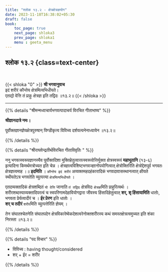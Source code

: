```yaml
---
title: "श्लोक १३.२ - क्षेत्रक्षेत्रज्ञयोग"
date: 2023-11-18T16:38:02+05:30
draft: false
book:
    toc_page: true
    next_page: shloka3
    prev_page: shloka1
    menu : geeta_menu
---
```




## श्लोक १३.२ {class=text-center}

<br/>

{{< shloka  "0"  >}}
**श्री भगवानुवाच**   
इदं शरीरं कौन्तेय क्षेत्रमित्यभिधीयते।  
एतद्यो वेत्ति तं प्राहुः क्षेत्रज्ञ इति तद्विदः ॥१३.२॥ 
{{< /shloka >}}

---


{{% details "श्रीमन्मध्वाचार्यभगवत्पादाचर्य विरचित  गीताभाष्य" %}}

**श्रीज्ञानदात्रे नमः।** 

पूर्वोक्तज्ञानज्ञेयक्षेत्रपुरुषान् पिण्डीकृत्य विविच्य दर्शयत्यनेनाध्यायेन  ॥१३.२॥

{{% /details %}}



{{% details "श्रीराघवेन्द्रतीर्थविरचित गीताविवृतिः " %}}

ननु भगवत्स्वरूपज्ञानस्यैव पूर्वोक्तदिशा मुक्तिहेतुत्वात्तत्स्वरूपोत्तिर्युक्ता
क्षेत्रस्वरूपं **महाभूतानि** (१३-६) इत्यादिना किमर्थमत्रोच्यत 
इति चेन्न । क्षेत्रज्ञत्वविशिष्टभगवज्ज्ञानोपयोगित्वात् क्षेत्रोक्तिरिति क्षेत्रोद्देशपूर्व भगवतः क्षेत्रज्ञत्वमाह ।॥ **इदमिति** । `कौन्तेय इदं शरीरं` 
अव्यक्तमहदहंकारादिकं भगवदावासस्थानत्वात्‌ क्षीयते स्थीयतेऽत्र 
भगवतेति व्युत्पत्त्या `क्षेत्रमित्यभिधीयते` ।   

एतदव्यक्तादिकं क्षेत्रशब्दितं `यो वेत्ति` जानाति
`तं तद्विदः` क्षेत्रविदः `क्षेत्रज्ञ`मिति प्राहुरित्यर्थः । 
शरीरशब्दस्याव्यक्तादिपरत्वं च
स्वपरिणामदेहावियोगद्वारा जीवस्य हिंसादिहेतुत्वात्‌ 
**शर्‌, शृ  हिंसायामिति** धातोः, भगवता प्रेर्यत्वादीरं च । 
**ईर प्रेरण** इति धातोः ।  
**शर्‌ च तदीरं** `शरीर`मिति व्युत्पत्तेरिति ज्ञेयम्‌ ।  

तेन संघातश्चेतनेति संघातपदेन
क्षेत्रविकारेष्वेकदेशत्वरेनोक्तशरीरस्य कथं 
समस्तक्षेत्रत्वमुच्यत इति शंका निरस्ता ॥१३.२॥

{{% /details %}}



{{% details "पद विचार" %}}

- विविच्य : having thought/considered
- शर् + ईर = शरीर 

{{% /details %}}
